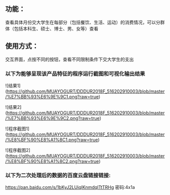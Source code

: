 ## 功能：
查看具体月份交大学生在每部分（包括餐饮、生活、运动）的消费情况，可以分群体（包括本科生、硕士、博士、男、女等）查看

## 使用方式：
交互界面，点按不同的按钮，查看不同限制条件下交大学生的支出



### 以下为能够呈现该产品特征的程序运行截图和可视化输出结果

![结果1] (https://github.com/MUAYOGURT/DDDUR2018F_516202910003/blob/master/%E7%BB%93%E6%9E%9C1.png?raw=true)

![结果2] (https://github.com/MUAYOGURT/DDDUR2018F_516202910003/blob/master/%E7%BB%93%E6%9E%9C2.png?raw=true)

![程序截图1] (https://github.com/MUAYOGURT/DDDUR2018F_516202910003/blob/master/%E8%BF%90%E8%A1%8C1.png?raw=true)

![程序截图2] (https://github.com/MUAYOGURT/DDDUR2018F_516202910003/blob/master/%E8%BF%90%E8%A1%8C2.png?raw=true)

### 以下为二次处理后的数据的百度云盘链接链接:
https://pan.baidu.com/s/1bKyJ2LUiqlKnmdqITtTRHg  密码:4x1a
